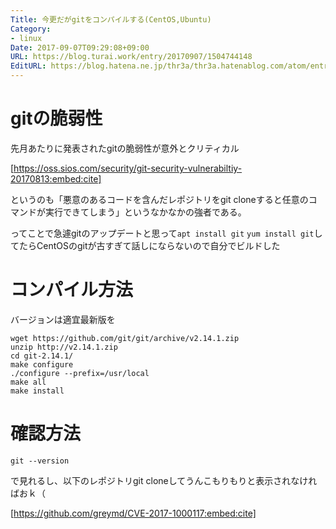 ```yaml
---
Title: 今更だがgitをコンパイルする(CentOS,Ubuntu)
Category:
- linux
Date: 2017-09-07T09:29:08+09:00
URL: https://blog.turai.work/entry/20170907/1504744148
EditURL: https://blog.hatena.ne.jp/thr3a/thr3a.hatenablog.com/atom/entry/8599973812295717129
---
```


# gitの脆弱性


先月あたりに発表されたgitの脆弱性が意外とクリティカル

[https://oss.sios.com/security/git-security-vulnerabiltiy-20170813:embed:cite]

というのも「悪意のあるコードを含んだレポジトリをgit cloneすると任意のコマンドが実行できてしまう」というなかなかの強者である。

ってことで急遽gitのアップデートと思って`apt install git` `yum install git`してたらCentOSのgitが古すぎて話しにならないので自分でビルドした

# コンパイル方法

バージョンは適宜最新版を

```
wget https://github.com/git/git/archive/v2.14.1.zip
unzip http://v2.14.1.zip
cd git-2.14.1/
make configure
./configure --prefix=/usr/local
make all
make install
```

# 確認方法

```
git --version
```

で見れるし、以下のレポジトリgit cloneしてうんこもりもりと表示されなければおｋ（

[https://github.com/greymd/CVE-2017-1000117:embed:cite]
